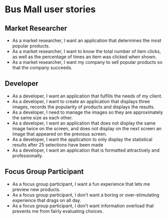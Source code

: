# Bus Mall user stories

## Market Researcher
* As a market researcher, I want an application that determines the most popular products.
* As a market researcher, I want to know the total number of item clicks, as well as the percentage of times an item was clicked when shown.
* As a market researcher, I want my company to sell popular products so that the company succeeds.

## Developer
* As a developer, I want an application that fulfills the needs of my client.
* As a developer, I want to create an application that displays three images, records the popularity of products and displays the results.
* As a developer, I need to manage the images so they are approximately the same size as each other.
* As a developer, I want an application that does not display the same image twice on the screen, and does not display on the next screen an image that appeared on the previous screen.
* As a developer, I want the application to only display the statistical results after 25 selections have been made
* As a developer, I want an application that is formatted attractively and professionally.

## Focus Group Participant
* As a focus group participant, I want a fun experience that lets me preview new products.
* As a focus group participant, I don't want a boring or over-stimulating experience that drags on all day.
* As a focus group participant, I don't want information overload that prevents me from fairly evaluating choices.
